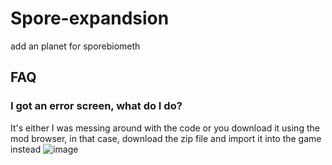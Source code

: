# Spore-expandsion
add an planet for sporebiometh
## FAQ
### I got an error screen, what do I do?
It's either I was messing around with the code or you download it using the mod browser, in that case, download the zip file and import it into the game instead
![image](https://github.com/Spore-Biometh-team/Spore-expandsion/assets/71920146/787e1924-e7b2-4482-a93d-e53ed12885c3)

